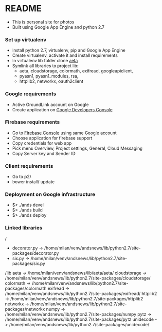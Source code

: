 # README
* This is personal site for photos
* Built using Google App Engine and python 2.7

### Set up virtualenv
* Install python 2.7, virtualenv, pip and Google App Engine
* Create virtualenv, activate it and install requirements
* In virtualenv lib folder clone [aeta](https://code.google.com/p/aeta/)
* Symlink all libraries to project lib:
    * aeta, cloudstorage, colormath, exifread, googleapiclient,
    * pyasn1, pyasn1_modules, rsa,
    * httplib2, networkx, oauth2client

### Google requirements
- Active GroundLink account on Google
- Create application on [Google Developers Console](https://console.developers.google.com/project)

### Firebase requirements
- Go to [Firebase Console](https://console.firebase.google.com) using same Google account 
- Choose application for firebase support
- Copy credentials for web app
- Pick menu Overview, Project settings, General, Cloud Messaging
- Copy Server key and Sender ID

### Client requirements
- Go to p2/
- bower install/ update

### Deployment on Google infrastructure
* $> ./ands devel
* $> ./ands build
* $> ./ands deploy


### Linked libraries
/
- decorator.py -> /home/milan/venv/andsnews/lib/python2.7/site-packages/decorator.py
- six.py -> /home/milan/venv/andsnews/lib/python2.7/site-packages/six.py

/lib
aeta -> /home/milan/venv/andsnews/lib/aeta/aeta/
cloudstorage -> /home/milan/venv/andsnews/lib/python2.7/site-packages/cloudstorage/
colormath -> /home/milan/venv/andsnews/lib/python2.7/site-packages/colormath
exifread -> /home/milan/venv/andsnews/lib/python2.7/site-packages/exifread/
httplib2 -> /home/milan/venv/andsnews/lib/python2.7/site-packages/httplib2
networkx -> /home/milan/venv/andsnews/lib/python2.7/site-packages/networkx
numpy -> /home/milan/venv/andsnews/lib/python2.7/site-packages/numpy
pytz -> /home/milan/venv/andsnews/lib/python2.7/site-packages/pytz
unidecode -> /home/milan/venv/andsnews/lib/python2.7/site-packages/unidecode/
